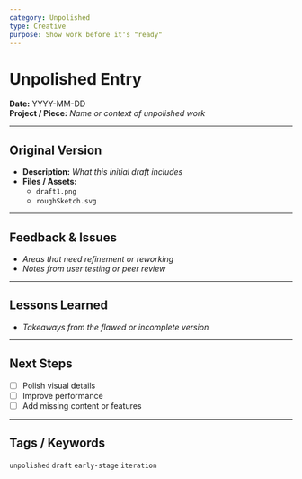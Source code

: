 ```yaml
---
category: Unpolished
type: Creative
purpose: Show work before it's "ready"
---
```


# Unpolished Entry

**Date:** YYYY-MM-DD  
**Project / Piece:** _Name or context of unpolished work_

---

## Original Version
- **Description:** _What this initial draft includes_  
- **Files / Assets:**  
  - `draft1.png`  
  - `roughSketch.svg`

---

## Feedback & Issues
- _Areas that need refinement or reworking_  
- _Notes from user testing or peer review_

---

## Lessons Learned
- _Takeaways from the flawed or incomplete version_

---

## Next Steps
- [ ] Polish visual details  
- [ ] Improve performance  
- [ ] Add missing content or features

---

## Tags / Keywords
`unpolished` `draft` `early-stage` `iteration`

